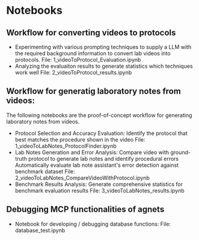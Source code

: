 # Notebooks

## Workflow for converting videos to protocols
- Experimenting with various prompting techniques to supply a LLM with the required background information to convert lab videos into protocols.
    File: 1_videoToProtocol_Evaluation.ipynb
- Analyzing the evaluaiton results to generate statistics which techniques work well
    File: 2_videoToProtocol_results.ipynb

## Workflow for generatig laboratory notes from videos:
The following notebooks are the proof-of-concept workflow for generating laboratory notes from videos.

- Protocol Selection and Accuracy Evaluation:
    Identify the protocol that best matches the procedure shown in the video
    File: 1_videoToLabNotes_ProtocolFinder.ipynb
- Lab Notes Generation and Error Analysis:
    Compare video with ground-truth protocol to generate lab notes and identify procedural errors
    Automatically evaluate lab note assistant's error detection against benchmark dataset
    File: 2_videoToLabNotes_CompareVideoWithProtocol.ipynb
- Benchmark Results Analysis:
    Generate comprehensive statistics for benchmark evaluation results
    File: 3_videoToLabNotes_results.ipynb

## Debugging MCP functionalities of agnets
- Notebook for developing / debugging database functions:
    File: database_test.ipynb
